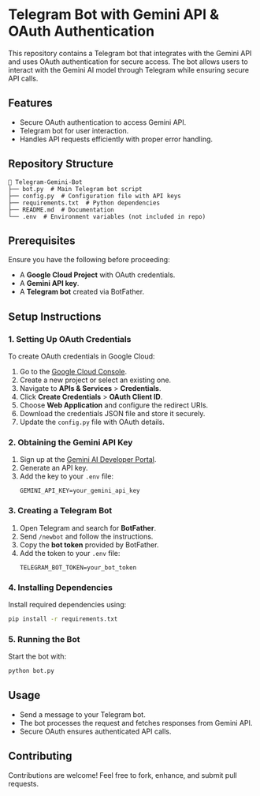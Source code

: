 # Telegram Bot with Gemini API & OAuth Authentication

This repository contains a Telegram bot that integrates with the Gemini API and uses OAuth authentication for secure access. The bot allows users to interact with the Gemini AI model through Telegram while ensuring secure API calls.

## Features
- Secure OAuth authentication to access Gemini API.
- Telegram bot for user interaction.
- Handles API requests efficiently with proper error handling.

## Repository Structure
```
📂 Telegram-Gemini-Bot
├── bot.py  # Main Telegram bot script
├── config.py  # Configuration file with API keys
├── requirements.txt  # Python dependencies
├── README.md  # Documentation
└── .env  # Environment variables (not included in repo)
```

## Prerequisites
Ensure you have the following before proceeding:
- A **Google Cloud Project** with OAuth credentials.
- A **Gemini API key**.
- A **Telegram bot** created via BotFather.

## Setup Instructions

### 1. Setting Up OAuth Credentials
To create OAuth credentials in Google Cloud:
1. Go to the [Google Cloud Console](https://console.cloud.google.com/).
2. Create a new project or select an existing one.
3. Navigate to **APIs & Services** > **Credentials**.
4. Click **Create Credentials** > **OAuth Client ID**.
5. Choose **Web Application** and configure the redirect URIs.
6. Download the credentials JSON file and store it securely.
7. Update the `config.py` file with OAuth details.

### 2. Obtaining the Gemini API Key
1. Sign up at the [Gemini AI Developer Portal](https://geminiapi.com/).
2. Generate an API key.
3. Add the key to your `.env` file:
   ```env
   GEMINI_API_KEY=your_gemini_api_key
   ```

### 3. Creating a Telegram Bot
1. Open Telegram and search for **BotFather**.
2. Send `/newbot` and follow the instructions.
3. Copy the **bot token** provided by BotFather.
4. Add the token to your `.env` file:
   ```env
   TELEGRAM_BOT_TOKEN=your_bot_token
   ```

### 4. Installing Dependencies
Install required dependencies using:
```bash
pip install -r requirements.txt
```

### 5. Running the Bot
Start the bot with:
```bash
python bot.py
```

## Usage
- Send a message to your Telegram bot.
- The bot processes the request and fetches responses from Gemini API.
- Secure OAuth ensures authenticated API calls.

## Contributing
Contributions are welcome! Feel free to fork, enhance, and submit pull requests.
